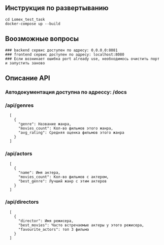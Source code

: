 ## Инструкция по развертыванию
```
cd Lomex_test_task
docker-compose up --build
```

## Воозможные вопросы
```
### backend сервис доступен по адресу: 0.0.0.0:8081
### frontend сервис доступен по адресу: localhost:8080
### Если возникает ошибка port already use, необходимось очистить порт и запустить заново
```

## Описание API

### Автодокументация доступна по адрессу: /docs

### /api/genres
```
  [
    {
      "genre": Название жанра,
      "movies_count": Кол-во фильмов этого жанра,
      "avg_rating": Средняя оценка фильмов этого жанра
    }
  ]
```

### /api/actors
```
  [
    {
      "name": Имя актера,
      "movies_count": Кол-во фильмов с актером,
      "best_genre": Лучший жанр с этим актеров
    }
  ]
```

### /api/directors
```
  [
    {
      "director": Имя режисера,
      "best_movies": Часто встречаемые актеры у этого режисера,
      "favourite_actors": топ 3 фильма
    }
  ]
```

